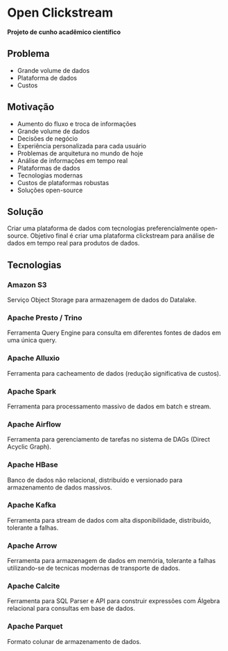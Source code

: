 # Open Clickstream

**Projeto de cunho acadêmico científico**

## Problema

- Grande volume de dados
- Plataforma de dados
- Custos

## Motivação

- Aumento do fluxo e troca de informações
- Grande volume de dados
- Decisões de negócio
- Experiência personalizada para cada usuário
- Problemas de arquitetura no mundo de hoje
- Análise de informações em tempo real
- Plataformas de dados
- Tecnologias modernas
- Custos de plataformas robustas
- Soluções open-source

## Solução

Criar uma plataforma de dados com tecnologias preferencialmente open-source. Objetivo final é criar uma plataforma clickstream para análise de dados em tempo real para produtos de dados.

## Tecnologias

### Amazon S3

Serviço Object Storage para armazenagem de dados do Datalake.

### Apache Presto / Trino

Ferramenta Query Engine para consulta em diferentes fontes de dados em uma única query.

### Apache Alluxio

Ferramenta para cacheamento de dados (redução significativa de custos).

### Apache Spark

Ferramenta para processamento massivo de dados em batch e stream.

### Apache Airflow

Ferramenta para gerenciamento de tarefas no sistema de DAGs (Direct Acyclic Graph).

### Apache HBase

Banco de dados não relacional, distribuído e versionado para armazenamento de dados massivos.

### Apache Kafka

Ferramenta para stream de dados com alta disponibilidade, distribuído, tolerante a falhas.

### Apache Arrow

Ferramenta para armazenagem de dados em memória, tolerante a falhas utilizando-se de tecnicas modernas de transporte de dados.

### Apache Calcite

Ferramenta para SQL Parser e API para construir expressões com Álgebra relacional para consultas em base de dados.

### Apache Parquet

Formato colunar de armazenamento de dados.
